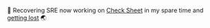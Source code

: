 👋 Recovering SRE now working on [Check Sheet](https://github.com/checksheet) in my spare time and [getting lost](https://github.com/totallywanderlost) 🌏
